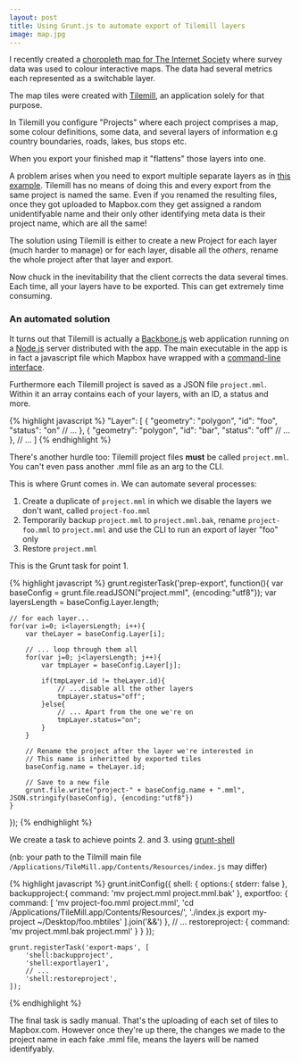 ```yaml
---
layout: post
title: Using Grunt.js to automate export of Tilemill layers
image: map.jpg
---
```


I recently created a [choropleth map for The Internet Society](http://www.internetsociety.org/map/global-internet-report/) where survey data was used to colour interactive maps. The data had several metrics each represented as a switchable layer.

The map tiles were created with [Tilemill](https://www.mapbox.com/tilemill/), an application solely for that purpose.

In Tilemill you configure "Projects" where each project comprises a map, some colour definitions, some data, and several layers of information e.g country boundaries, roads, lakes, bus stops etc.

When you export your finished map it "flattens" those layers into one.

A problem arises when you need to export multiple separate layers as in [this example](https://www.mapbox.com/mapbox.js/example/v1.0.0/layers/). Tilemill has no means of doing this and every export from the same project is named the same. Even if you renamed the resulting files, once they got uploaded to Mapbox.com they get assigned a random unidentifyable name and their only other identifying meta data is their project name, which are all the same!

The solution using Tilemill is either to create a new Project for each layer (much harder to manage) or for each layer, disable all the *others*, rename the whole project after that layer and export.

Now chuck in the inevitability that the client corrects the data several times. Each time, all your layers have to be exported. This can get extremely time consuming.

<h3>An automated solution</h3>

It turns out that Tilemill is actually a [Backbone.js](http://backbonejs.org/) web application running on a [Node.js](http://nodejs.org) server distributed with the app. The main executable in the app is in fact a javascript file which Mapbox have wrapped with a [command-line interface](https://www.mapbox.com/tilemill/docs/manual/exporting/). 

Furthermore each Tilemill project is saved as a JSON file `project.mml`. Within it an array contains each of your layers, with an ID, a status and more.

{% highlight javascript %}
"Layer": [
    {
      "geometry": "polygon",
      "id": "foo",
      "status": "on"
      // ...
    },
    {
      "geometry": "polygon",
      "id": "bar",
      "status": "off"
      // ...
    },
    // ...
]
{% endhighlight %}

There's another hurdle too: Tilemill project files **must** be called `project.mml`. You can't even pass another .mml file as an arg to the CLI.

This is where Grunt comes in. We can automate several processes:

1. Create a duplicate of `project.mml` in which we disable the layers we don't want, called `project-foo.mml`
1. Temporarily backup `project.mml` to `project.mml.bak`, rename `project-foo.mml` to `project.mml` and use the CLI to run an export of layer "foo" only
1. Restore `project.mml`

This is the Grunt task for point 1.

{% highlight javascript %}
grunt.registerTask('prep-export', function(){
    var baseConfig = grunt.file.readJSON("project.mml", {encoding:"utf8"});
    var layersLength = baseConfig.Layer.length;

    // for each layer...
    for(var i=0; i<layersLength; i++){
        var theLayer = baseConfig.Layer[i];

        // ... loop through them all
        for(var j=0; j<layersLength; j++){
            var tmpLayer = baseConfig.Layer[j];

            if(tmpLayer.id != theLayer.id){
            	// ...disable all the other layers
                tmpLayer.status="off";
            }else{
            	// ... Apart from the one we're on
                tmpLayer.status="on";
            }
        }

        // Rename the project after the layer we're interested in
        // This name is inheritted by exported tiles
        baseConfig.name = theLayer.id;

        // Save to a new file
        grunt.file.write("project-" + baseConfig.name + ".mml", JSON.stringify(baseConfig), {encoding:"utf8"})
    }
});
{% endhighlight %}

We create a task to achieve points 2. and 3. using [grunt-shell](https://github.com/sindresorhus/grunt-shell) 

(nb: your path to the Tilmill main file `/Applications/TileMill.app/Contents/Resources/index.js` may differ)

{% highlight javascript %}
	grunt.initConfig({
		shell: {
		 	options:{
                stderr: false
            },
            backupproject:{
                command: 'mv project.mml project.mml.bak'
            },
            exportfoo: {
                command: [
                    'mv project-foo.mml project.mml',
                    'cd /Applications/TileMill.app/Contents/Resources/',
                    './index.js export my-project ~/Desktop/foo.mbtiles'
                ].join('&&')
            },
            // ...
            restoreproject: {
                command: 'mv project.mml.bak project.mml'
            }
        }
	});

    grunt.registerTask('export-maps', [
        'shell:backupproject',
        'shell:exportlayer1',
        // ...
        'shell:restoreproject',
    ]);
{% endhighlight %}

The final task is sadly manual. That's the uploading of each set of tiles to Mapbox.com. However once they're up there, the changes we made to the project name in each fake .mml file, means the layers will be named identifyably.
